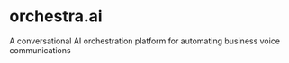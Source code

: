 # orchestra.ai
 A conversational AI orchestration platform for automating business voice communications
